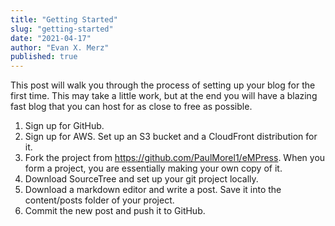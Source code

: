 ```yaml
---
title: "Getting Started"
slug: "getting-started"
date: "2021-04-17"
author: "Evan X. Merz"
published: true
---
```


This post will walk you through the process of setting up your blog for the first time. This may take a little work, but at the end you will have a blazing fast blog that you can host for as close to free as possible.

1. Sign up for GitHub.
2. Sign up for AWS. Set up an S3 bucket and a CloudFront distribution for it.
3. Fork the project from https://github.com/PaulMorel1/eMPress. When you form a project, you are essentially making your own copy of it.
4. Download SourceTree and set up your git project locally.
5. Download a markdown editor and write a post. Save it into the content/posts folder of your project.
6. Commit the new post and push it to GitHub.